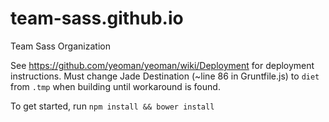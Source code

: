 team-sass.github.io
===================

Team Sass Organization

See https://github.com/yeoman/yeoman/wiki/Deployment for deployment instructions. Must change Jade Destination (~line 86 in Gruntfile.js) to `diet` from `.tmp` when building until workaround is found.

To get started, run `npm install && bower install`